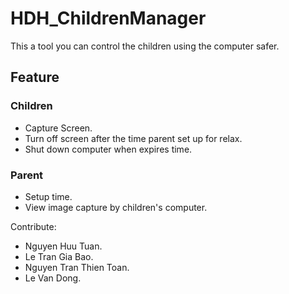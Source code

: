 # HDH_ChildrenManager
This a tool you can control the children using the computer safer.

## Feature
### Children
- Capture Screen.
- Turn off screen after the time parent set up for relax.
- Shut down computer when expires time.
### Parent
- Setup time.
- View image capture by children's computer.

Contribute:
- Nguyen Huu Tuan.
- Le Tran Gia Bao.
- Nguyen Tran Thien Toan.
- Le Van Dong.
